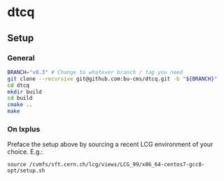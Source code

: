 # dtcq

## Setup

### General
```bash
BRANCH="v0.3" # Change to whatever branch / tag you need
git clone --recursive git@github.com:bu-cms/dtcq.git -b "${BRANCH}"
cd dtcq
mkdir build
cd build
cmake ..
make
```

### On lxplus

Preface the setup above by sourcing a recent LCG environment of your choice. E.g.:

```
source /cvmfs/sft.cern.ch/lcg/views/LCG_99/x86_64-centos7-gcc8-opt/setup.sh
```
